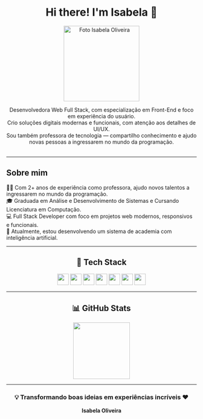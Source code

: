 <h1 align="center">Hi there! I'm Isabela 👋</h1>

<p align="center">
  <img src="https://i.imgur.com/NG5rAf6.png" alt="Foto Isabela Oliveira" width="200px" />
</p>

<p align="center">
  Desenvolvedora Web Full Stack, com especialização em Front-End e foco em experiência do usuário. <br>
  Crio soluções digitais modernas e funcionais, com atenção aos detalhes de UI/UX. <br>
  Sou também professora de tecnologia — compartilho conhecimento e ajudo novas pessoas a ingressarem no mundo da programação. <br>
  <br>
</p>

---

## Sobre mim

👨‍💻 Com 2+ anos de experiência como professora, ajudo novos talentos a ingressarem no mundo da programação.  
🎓 Graduada em Análise e Desenvolvimento de Sistemas e Cursando Licenciatura em Computação.  
💻 Full Stack Developer com foco em projetos web modernos, responsivos e funcionais.  
🚀 Atualmente, estou desenvolvendo um sistema de academia com inteligência artificial.

---

<h2 align="center">🧠 Tech Stack</h2>

<p align="center">
  <img src="https://cdn.jsdelivr.net/gh/devicons/devicon/icons/javascript/javascript-original.svg" height="30" />
  <img src="https://cdn.jsdelivr.net/gh/devicons/devicon/icons/react/react-original.svg" height="30" />
  <img src="https://cdn.jsdelivr.net/gh/devicons/devicon/icons/html5/html5-original.svg" height="30" />
  <img src="https://cdn.jsdelivr.net/gh/devicons/devicon/icons/css3/css3-original.svg" height="30" />
  <img src="https://cdn.jsdelivr.net/gh/devicons/devicon/icons/python/python-original.svg" height="30" />
  <img src="https://cdn.jsdelivr.net/gh/devicons/devicon/icons/nodejs/nodejs-original.svg" height="30" />
  <img src="https://cdn.jsdelivr.net/gh/devicons/devicon/icons/git/git-original.svg" height="30" />
</p>

---

<h2 align="center">📊 GitHub Stats</h2>

<p align="center">
  <img src="https://github-readme-stats.vercel.app/api/top-langs/?username=isabellaoliveira11&layout=compact&theme=dracula" height="150" />
</p>

---

<h3 align="center">💡 Transformando boas ideias em experiências incríveis ❤️</h3>

<p align="center"><strong>Isabela Oliveira</strong></p>
